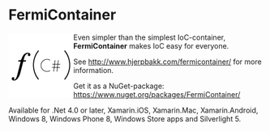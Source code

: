 FermiContainer
==============

<img align="left" src="https://github.com/Sankra/FermiContainer/blob/master/logo%402x.png" width="128" height="128">

Even simpler than the simplest IoC-container, <b>FermiContainer</b> makes IoC easy for everyone. 

See http://www.hjerpbakk.com/fermicontainer/ for more information.

Get it as a NuGet-package: https://www.nuget.org/packages/FermiContainer/

Available for .Net 4.0 or later, Xamarin.iOS, Xamarin.Mac, Xamarin.Android, Windows 8, Windows Phone 8, Windows Store apps and Silverlight 5.
